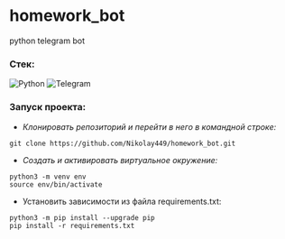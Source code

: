 # homework_bot
python telegram bot

### Стек:
![Python](https://img.shields.io/badge/python-3670A0?style=for-the-badge&logo=python&logoColor=ffdd54)
![Telegram](https://img.shields.io/badge/Telegram-2CA5E0?style=for-the-badge&logo=telegram&logoColor=white)

### Запуск проекта:
- _Клонировать репозиторий и перейти в него в командной строке:_
```
git clone https://github.com/Nikolay449/homework_bot.git
```
- _Cоздать и активировать виртуальное окружение:_
```
python3 -m venv env
source env/bin/activate
```
- Установить зависимости из файла requirements.txt:
```
python3 -m pip install --upgrade pip
pip install -r requirements.txt
```
